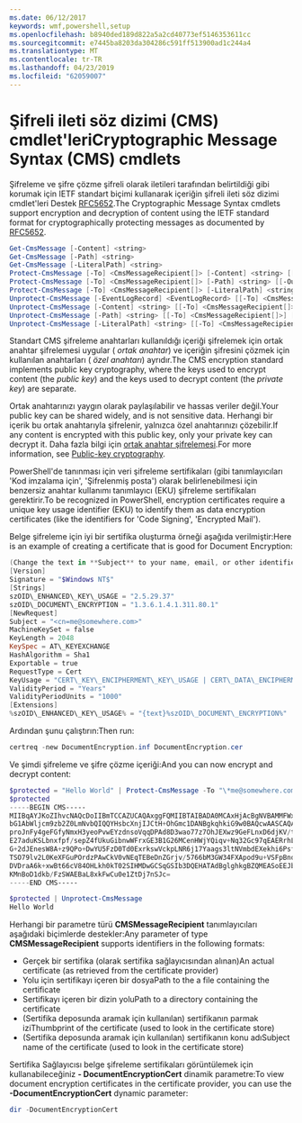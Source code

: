```yaml
---
ms.date: 06/12/2017
keywords: wmf,powershell,setup
ms.openlocfilehash: b8940ded189d822a5a2cd40773ef5146353611cc
ms.sourcegitcommit: e7445ba8203da304286c591ff513900ad1c244a4
ms.translationtype: MT
ms.contentlocale: tr-TR
ms.lasthandoff: 04/23/2019
ms.locfileid: "62059007"
---
```

# <a name="cryptographic-message-syntax-cms-cmdlets"></a><span data-ttu-id="4fea7-102">Şifreli ileti söz dizimi (CMS) cmdlet'leri</span><span class="sxs-lookup"><span data-stu-id="4fea7-102">Cryptographic Message Syntax (CMS) cmdlets</span></span>

<span data-ttu-id="4fea7-103">Şifreleme ve şifre çözme şifreli olarak iletileri tarafından belirtildiği gibi korumak için IETF standart biçimi kullanarak içeriğin şifreli ileti söz dizimi cmdlet'leri Destek [RFC5652](https://tools.ietf.org/html/rfc5652).</span><span class="sxs-lookup"><span data-stu-id="4fea7-103">The Cryptographic Message Syntax cmdlets support encryption and decryption of content using the IETF standard format for cryptographically protecting messages as documented by [RFC5652](https://tools.ietf.org/html/rfc5652).</span></span>

```powershell
Get-CmsMessage [-Content] <string>
Get-CmsMessage [-Path] <string>
Get-CmsMessage [-LiteralPath] <string>
Protect-CmsMessage [-To] <CmsMessageRecipient[]> [-Content] <string> [[-OutFile] <string>]
Protect-CmsMessage [-To] <CmsMessageRecipient[]> [-Path] <string> [[-OutFile] <string>]
Protect-CmsMessage [-To] <CmsMessageRecipient[]> [-LiteralPath] <string> [[-OutFile] <string>]
Unprotect-CmsMessage [-EventLogRecord] <EventLogRecord> [[-To] <CmsMessageRecipient[]>] [-IncludeContext]
Unprotect-CmsMessage [-Content] <string> [[-To] <CmsMessageRecipient[]>] [-IncludeContext]
Unprotect-CmsMessage [-Path] <string> [[-To] <CmsMessageRecipient[]>] [-IncludeContext]
Unprotect-CmsMessage [-LiteralPath] <string> [[-To] <CmsMessageRecipient[]>] [-IncludeContext]
```

<span data-ttu-id="4fea7-104">Standart CMS şifreleme anahtarları kullanıldığı içeriği şifrelemek için ortak anahtar şifrelemesi uygular ( *ortak anahtar*) ve içeriğin şifresini çözmek için kullanılan anahtarları ( *özel anahtarı*) ayrıdır.</span><span class="sxs-lookup"><span data-stu-id="4fea7-104">The CMS encryption standard implements public key cryptography, where the keys used to encrypt content (the *public key*) and the keys used to decrypt content (the *private key*) are separate.</span></span>

<span data-ttu-id="4fea7-105">Ortak anahtarınızı yaygın olarak paylaşılabilir ve hassas veriler değil.</span><span class="sxs-lookup"><span data-stu-id="4fea7-105">Your public key can be shared widely, and is not sensitive data.</span></span> <span data-ttu-id="4fea7-106">Herhangi bir içerik bu ortak anahtarıyla şifrelenir, yalnızca özel anahtarınızı çözebilir.</span><span class="sxs-lookup"><span data-stu-id="4fea7-106">If any content is encrypted with this public key, only your private key can decrypt it.</span></span> <span data-ttu-id="4fea7-107">Daha fazla bilgi için [ortak anahtar şifrelemesi](https://en.wikipedia.org/wiki/Public-key_cryptography).</span><span class="sxs-lookup"><span data-stu-id="4fea7-107">For more information, see [Public-key cryptography](https://en.wikipedia.org/wiki/Public-key_cryptography).</span></span>

<span data-ttu-id="4fea7-108">PowerShell'de tanınması için veri şifreleme sertifikaları (gibi tanımlayıcıları 'Kod imzalama için', 'Şifrelenmiş posta') olarak belirlenebilmesi için benzersiz anahtar kullanımı tanımlayıcı (EKU) şifreleme sertifikaları gerektirir.</span><span class="sxs-lookup"><span data-stu-id="4fea7-108">To be recognized in PowerShell, encryption certificates require a unique key usage identifier (EKU) to identify them as data encryption certificates (like the identifiers for 'Code Signing', 'Encrypted Mail').</span></span>

<span data-ttu-id="4fea7-109">Belge şifreleme için iyi bir sertifika oluşturma örneği aşağıda verilmiştir:</span><span class="sxs-lookup"><span data-stu-id="4fea7-109">Here is an example of creating a certificate that is good for Document Encryption:</span></span>

```powershell
(Change the text in **Subject** to your name, email, or other identifier), and put in a file (i.e.: DocumentEncryption.inf):
[Version]
Signature = "$Windows NT$"
[Strings]
szOID\_ENHANCED\_KEY\_USAGE = "2.5.29.37"
szOID\_DOCUMENT\_ENCRYPTION = "1.3.6.1.4.1.311.80.1"
[NewRequest]
Subject = "<cn=me@somewhere.com>"
MachineKeySet = false
KeyLength = 2048
KeySpec = AT\_KEYEXCHANGE
HashAlgorithm = Sha1
Exportable = true
RequestType = Cert
KeyUsage = "CERT\_KEY\_ENCIPHERMENT\_KEY\_USAGE | CERT\_DATA\_ENCIPHERMENT\_KEY\_USAGE"
ValidityPeriod = "Years"
ValidityPeriodUnits = "1000"
[Extensions]
%szOID\_ENHANCED\_KEY\_USAGE% = "{text}%szOID\_DOCUMENT\_ENCRYPTION%"
```

<span data-ttu-id="4fea7-110">Ardından şunu çalıştırın:</span><span class="sxs-lookup"><span data-stu-id="4fea7-110">Then run:</span></span>
```powershell
certreq -new DocumentEncryption.inf DocumentEncryption.cer
```

<span data-ttu-id="4fea7-111">Ve şimdi şifreleme ve şifre çözme içeriği:</span><span class="sxs-lookup"><span data-stu-id="4fea7-111">And you can now encrypt and decrypt content:</span></span>

```powershell
$protected = "Hello World" | Protect-CmsMessage -To "\*me@somewhere.com\*[](mailto:*leeholm@microsoft.com*)"
$protected
-----BEGIN CMS-----
MIIBqAYJKoZIhvcNAQcDoIIBmTCCAZUCAQAxggFQMIIBTAIBADA0MCAxHjAcBgNVBAMMFWxlZWhv
bG1AbWljcm9zb2Z0LmNvbQIQQYHsbcXnjIJCtH+OhGmc1DANBgkqhkiG9w0BAQcwAASCAQAnkFHM
proJnFy4geFGfyNmxH3yeoPvwEYzdnsoVqqDPAd8D3wao77z7OhJEXwz9GeFLnxD6djKV/tF4PxR
E27aduKSLbnxfpf/sepZ4fUkuGibnwWFrxGE3B1G26MCenHWjYQiqv+Nq32Gc97qEAERrhLv6S4R
G+2dJEnesW8A+z9QPo+DwYU5FzD0Td0ExrkswVckpLNR6j17Yaags3ltNVmbdEXekhi6Psf2MLMP
TSO79lv2L0KeXFGuPOrdzPAwCkV0vNEqTEBeDnZGrjv/5766bM3GW34FXApod9u+VSFpBnqVOCBA
DVDraA6k+xwBt66cV84OHLkh0kT02SIHMDwGCSqGSIb3DQEHATAdBglghkgBZQMEASoEEJbJaiRl
KMnBoD1dkb/FzSWAEBaL8xkFwCu0e1ZtDj7nSJc=
-----END CMS-----

$protected | Unprotect-CmsMessage
Hello World
```

<span data-ttu-id="4fea7-112">Herhangi bir parametre türü **CMSMessageRecipient** tanımlayıcıları aşağıdaki biçimlerde destekler:</span><span class="sxs-lookup"><span data-stu-id="4fea7-112">Any parameter of type **CMSMessageRecipient** supports identifiers in the following formats:</span></span>
- <span data-ttu-id="4fea7-113">Gerçek bir sertifika (olarak sertifika sağlayıcısından alınan)</span><span class="sxs-lookup"><span data-stu-id="4fea7-113">An actual certificate (as retrieved from the certificate provider)</span></span>
- <span data-ttu-id="4fea7-114">Yolu için sertifikayı içeren bir dosya</span><span class="sxs-lookup"><span data-stu-id="4fea7-114">Path to the a file containing the certificate</span></span>
- <span data-ttu-id="4fea7-115">Sertifikayı içeren bir dizin yolu</span><span class="sxs-lookup"><span data-stu-id="4fea7-115">Path to a directory containing the certificate</span></span>
- <span data-ttu-id="4fea7-116">(Sertifika deposunda aramak için kullanılan) sertifikanın parmak izi</span><span class="sxs-lookup"><span data-stu-id="4fea7-116">Thumbprint of the certificate (used to look in the certificate store)</span></span>
- <span data-ttu-id="4fea7-117">(Sertifika deposunda aramak için kullanılan) sertifikanın konu adı</span><span class="sxs-lookup"><span data-stu-id="4fea7-117">Subject name of the certificate (used to look in the certificate store)</span></span>

<span data-ttu-id="4fea7-118">Sertifika Sağlayıcısı belge şifreleme sertifikaları görüntülemek için kullanabileceğiniz **- DocumentEncryptionCert** dinamik parametre:</span><span class="sxs-lookup"><span data-stu-id="4fea7-118">To view document encryption certificates in the certificate provider, you can use the **-DocumentEncryptionCert** dynamic parameter:</span></span>

```powershell
dir -DocumentEncryptionCert
```
